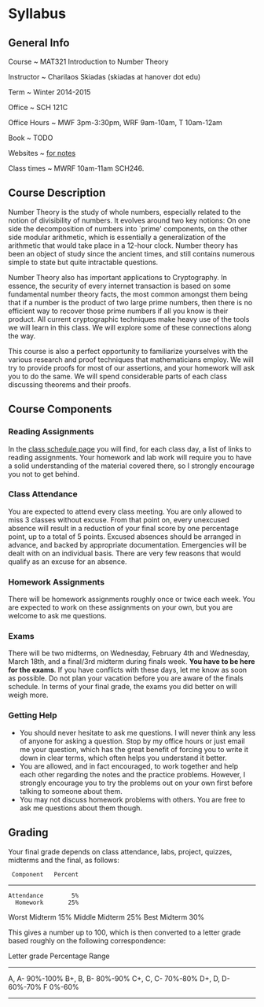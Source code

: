 # Syllabus

## General Info

Course
  ~ MAT321 Introduction to Number Theory

Instructor
  ~ Charilaos Skiadas (skiadas at hanover dot edu)

Term
  ~ Winter 2014-2015

Office
  ~ SCH 121C

Office Hours
  ~ MWF 3pm-3:30pm, WRF 9am-10am, T 10am-12am

Book
  ~ TODO

Websites
  ~ [for notes](skiadas.github.io/NumberTheoryCourse/site/)

Class times
  ~ MWRF 10am-11am SCH246.

## Course Description

Number Theory is the study of whole numbers, especially related to the notion of divisibility of numbers. It evolves around two key notions: On one side the decomposition of numbers into `prime' components, on the other side modular arithmetic, which is essentially a generalization of the arithmetic that would take place in a 12-hour clock. Number theory has been an object of study since the ancient times, and still contains numerous simple to state but quite intractable questions.

Number Theory also has important applications to Cryptography. In essence, the security of every internet transaction is based on some fundamental number theory facts, the most common amongst them being that if a number is the product of two large prime numbers, then there is no efficient way to recover those prime numbers if all you know is their product. All current cryptographic techniques make heavy use of the tools we will learn in this class. We will explore some of these connections along the way.

This course is also a perfect opportunity to familiarize yourselves with the various research and proof techniques that mathematicians employ. We will try to provide proofs for most of our assertions, and your homework will ask you to do the same. We will spend considerable parts of each class discussing theorems and their proofs.

## Course Components

### Reading Assignments

In the [class schedule page](skiadas.github.io/NumberTheoryCourse/site/schedule.html) you will find, for each class day, a list of links to reading assignments. Your homework and lab work will require you to have a solid understanding of the material covered there, so I strongly encourage you not to get behind.

### Class Attendance

You are expected to attend every class meeting. You are only allowed to miss 3 classes without excuse. From that point on, every unexcused absence will result in a reduction of your final score by one percentage point, up to a total of 5 points. Excused absences should be arranged in advance, and backed by appropriate documentation. Emergencies will be dealt with on an individual basis. There are very few reasons that would qualify as an excuse for an absence.

### Homework Assignments

There will be homework assignments roughly once or twice each week. You are expected to work on these assignments on your own, but you are welcome to ask me questions.

### Exams

There will be two midterms, on Wednesday, February 4th and Wednesday, March 18th, and a final/3rd midterm during finals week. **You have to be here for the exams**. If you have conflicts with these days, let me know as soon as possible. Do not plan your vacation before you are aware of the finals schedule. In terms of your final grade, the exams you did better on will weigh more.

### Getting Help

- You should never hesitate to ask me questions. I will never think any less of anyone for asking a question. Stop by my office hours or just email me your question, which has the great benefit of forcing you to write it down in clear terms, which often helps you understand it better.
- You are allowed, and in fact encouraged, to work together and help each other regarding the notes and the practice problems. However, I strongly encourage you to try the problems out on your own first before talking to someone about them.
- You may not discuss homework problems with others. You are free to ask me questions about them though.

## Grading

Your final grade depends on class attendance, labs, project, quizzes, midterms and the final, as follows:

     Component   Percent
--------------  --------
    Attendance        5%
      Homework       25%
 Worst Midterm       15%
Middle Midterm       25%
  Best Midterm       30%

This gives a number up to 100, which is then converted to a letter grade based roughly on the following correspondence:

 Letter grade     Percentage Range
--------------   -----------------
   A, A-                  90%-100%
   B+, B, B-               80%-90%
   C+, C, C-               70%-80%
   D+, D, D-               60%-70%
      F                     0%-60%
--------------   -----------------


